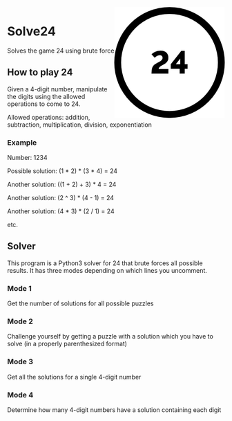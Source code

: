 <img src="24.png" alt="24 logo" title="24" align="right"/>

# Solve24
Solves the game 24 using brute force

## How to play 24
Given a 4-digit number, manipulate the digits using the allowed operations to come to 24.

Allowed operations: addition, subtraction, multiplication, division, exponentiation

### Example
Number: 1234

Possible solution: (1 * 2) * (3 * 4) = 24

Another solution: ((1 + 2) + 3) * 4 = 24

Another solution: (2 ^ 3) * (4 - 1) = 24

Another solution: (4 * 3) * (2 / 1) = 24

etc.

## Solver
This program is a Python3 solver for 24 that brute forces all possible results. It has three modes
depending on which lines you uncomment.

### Mode 1
Get the number of solutions for all possible puzzles

### Mode 2
Challenge yourself by getting a puzzle with a solution which you have to solve (in a
properly parenthesized format)

### Mode 3
Get all the solutions for a single 4-digit number

### Mode 4
Determine how many 4-digit numbers have a solution containing each digit

